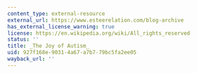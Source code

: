 ```yaml
---
content_type: external-resource
external_url: https://www.esteerelation.com/blog-archive
has_external_license_warning: true
license: https://en.wikipedia.org/wiki/All_rights_reserved
status: ''
title: _The Joy of Autism_
uid: 927f168e-9031-4a67-a7b7-79bc5fa2ee05
wayback_url: ''
---
```

